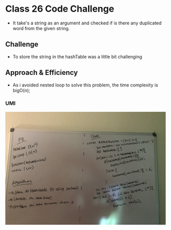 

# Class 26 Code Challenge

- It take's a string as an argument and checked if is there any duplicated word from the given string.   

## Challenge
 - To store the string in the hashTable was a little bit challenging 

## Approach & Efficiency
- As i avoided nested loop to solve this problem, the time complexity is bigO(n);   
### UMI
![UMI](assets/repeatedword.jpg)